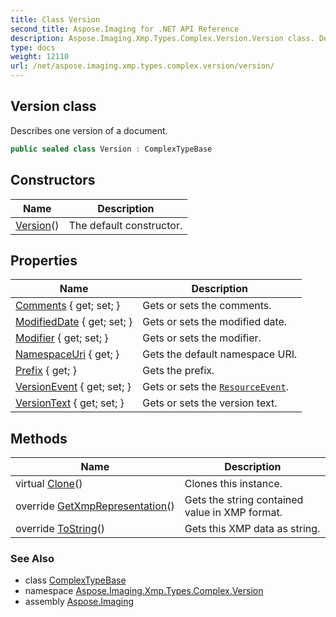 ```yaml
---
title: Class Version
second_title: Aspose.Imaging for .NET API Reference
description: Aspose.Imaging.Xmp.Types.Complex.Version.Version class. Describes one version of a document
type: docs
weight: 12110
url: /net/aspose.imaging.xmp.types.complex.version/version/
---
```

## Version class

Describes one version of a document.

```csharp
public sealed class Version : ComplexTypeBase
```

## Constructors

| Name | Description |
| --- | --- |
| [Version](version/)() | The default constructor. |

## Properties

| Name | Description |
| --- | --- |
| [Comments](../../aspose.imaging.xmp.types.complex.version/version/comments/) { get; set; } | Gets or sets the comments. |
| [ModifiedDate](../../aspose.imaging.xmp.types.complex.version/version/modifieddate/) { get; set; } | Gets or sets the modified date. |
| [Modifier](../../aspose.imaging.xmp.types.complex.version/version/modifier/) { get; set; } | Gets or sets the modifier. |
| [NamespaceUri](../../aspose.imaging.xmp.types.complex/complextypebase/namespaceuri/) { get; } | Gets the default namespace URI. |
| [Prefix](../../aspose.imaging.xmp.types.complex/complextypebase/prefix/) { get; } | Gets the prefix. |
| [VersionEvent](../../aspose.imaging.xmp.types.complex.version/version/versionevent/) { get; set; } | Gets or sets the [`ResourceEvent`](../../aspose.imaging.xmp.types.complex.resourceevent/resourceevent/). |
| [VersionText](../../aspose.imaging.xmp.types.complex.version/version/versiontext/) { get; set; } | Gets or sets the version text. |

## Methods

| Name | Description |
| --- | --- |
| virtual [Clone](../../aspose.imaging.xmp.types/xmptypebase/clone/)() | Clones this instance. |
| override [GetXmpRepresentation](../../aspose.imaging.xmp.types.complex.version/version/getxmprepresentation/)() | Gets the string contained value in XMP format. |
| override [ToString](../../aspose.imaging.xmp.types/xmptypebase/tostring/)() | Gets this XMP data as string. |

### See Also

* class [ComplexTypeBase](../../aspose.imaging.xmp.types.complex/complextypebase/)
* namespace [Aspose.Imaging.Xmp.Types.Complex.Version](../../aspose.imaging.xmp.types.complex.version/)
* assembly [Aspose.Imaging](../../)


